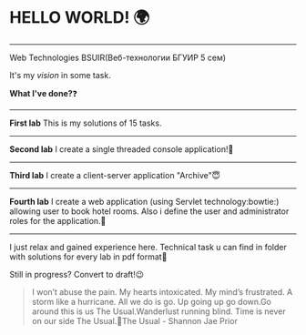 # HELLO WORLD! :earth_africa:
**********
Web Technologies BSUIR(Веб-технологии БГУИР 5 сем)

It's my *vision* in some task.

**What I've done?**:question:
**********
**First lab**
This is my solutions of 15 tasks.
**********
**Second lab**
I create a single threaded console application!:cherry_blossom:
**********
**Third lab**
I create a client-server application "Archive":innocent:
**********
**Fourth lab**
I create a web application (using Servlet technology:bowtie:) allowing user to book hotel rooms. Also i define the user and administrator roles for the application.:tada:
**********
I just relax and gained experience here.
Technical task u can find in folder with solutions for every lab in pdf format:wave:

Still in progress? Convert to draft!:wink:

>I won’t abuse the pain. My hearts intoxicated. My mind’s frustrated. A storm like a hurricane. All we do is go. Up going up go down.Go around this is us The Usual.Wanderlust running blind. Time is never on our side The Usual.:microphone:The Usual - Shannon Jae Prior

